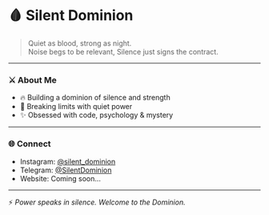 # 🩸 Silent Dominion

> Quiet as blood, strong as night.  
> Noise begs to be relevant, Silence just signs the contract.

---

### ⚔️ About Me
- 🔥 Building a dominion of silence and strength  
- 🌌 Breaking limits with quiet power  
- ✨ Obsessed with code, psychology & mystery  

---

### 🌐 Connect
- Instagram: [@silent_dominion](https://instagram.com/silent_dominion)  
- Telegram: [@SilentDominion](https://t.me/SilentDominion)  
- Website: Coming soon...  

---
⚡ *Power speaks in silence. Welcome to the Dominion.*
